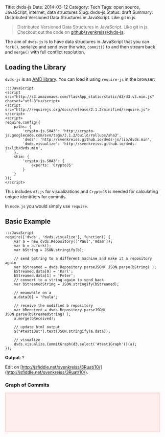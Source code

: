 Title: dvds-js
Date: 2014-03-12
Category: Tech
Tags: open source, JavaScript, internet, data structures
Slug: dvds-js
Status: draft
Summary: Distributed Versioned Data Structures in JavaScript. Like git in js.


<style>
/* graph styles */
      svg {
        border:1px solid #faa;
        background-color:#fee;
      }
      .link {
        stroke: #000;
        stroke-width: 1.5px;
      }
      .node circle {
        fill: #000;
        stroke: #fff;
        stroke-width: 1.5px;
      }
      .node text {
        text-anchor: middle;
      }
</style>

<script src="http://s3.amazonaws.com/flaskApp_static/static/d3/d3.v3.min.js" charset="utf-8"></script>
<script src="http://requirejs.org/docs/release/2.1.2/minified/require.js"></script>
<script>
require.config({
    paths: {
        'crypto-js.SHA3': 'http://crypto-js.googlecode.com/svn/tags/3.1.2/build/rollups/sha3',
        'dvds': 'http://svenkreiss.github.io/dvds-js/lib/dvds.min',
        'dvds.visualize': 'http://svenkreiss.github.io/dvds-js/lib/dvds.min',
    },
    shim: {
        'crypto-js.SHA3': {
            exports: 'CryptoJS'
        }
    }
});
</script>

> Distributed Versioned Data Structures in JavaScript. Like git in js.  
> Checkout out the code on [github/svenkreiss/dvds-js](http://github.com/svenkreiss/dvds-js).


The aim of `dvds-js` is to have data structures in JavaScript that you can `fork()`, serialize and send over the wire, `commit()` to and then stream back and `merge()` with full conflict resolution.


## Loading the Library

`dvds-js` is an [AMD library](http://requirejs.org/docs/whyamd.html#amd). You can load it using `require-js` in the browser:

	:::JavaScript 
	<script src="http://s3.amazonaws.com/flaskApp_static/static/d3/d3.v3.min.js" charset="utf-8"></script>
	<script src="http://requirejs.org/docs/release/2.1.2/minified/require.js"></script>
	<script>
	require.config({
	    paths: {
	        'crypto-js.SHA3': 'http://crypto-js.googlecode.com/svn/tags/3.1.2/build/rollups/sha3',
	        'dvds': 'http://svenkreiss.github.io/dvds-js/lib/dvds.min',
	        'dvds.visualize': 'http://svenkreiss.github.io/dvds-js/lib/dvds.min',
	    },
	    shim: {
	        'crypto-js.SHA3': {
	            exports: 'CryptoJS'
	        }
	    }
	});
	</script>

This includes `d3.js` for visualizations and `CryptoJS` is needed for calculating unique identifiers for commits.

In `node.js` you would simply use `require`.



## Basic Example

	:::JavaScript
	require(['dvds', 'dvds.visualize'], function() {
		var a = new dvds.Repository(['Paul','Adam']);
		var b = a.fork();
		var bString = JSON.stringify(b);

		// send bString to a different machine and make it a repository again
		var bStreamed = dvds.Repository.parseJSON( JSON.parse(bString) );
		bStreamed.data[0] = 'Karl';
		bStreamed.data[1] = 'Peter';
		// convert to a string again to send back
		var bStreamedString = JSON.stringify(bStreamed);

		// meanwhile on a
		a.data[0] = 'Paula';

		// receive the modified b repository
		var bReceived = dvds.Repository.parseJSON( JSON.parse(bStreamedString) );
		a.merge(bReceived);

	    // update html output
	    $("#test1Out").text(JSON.stringify(a.data));

	    // visualize
	    dvds.visualize.CommitGraph(d3.select('#test1Graph'))(a);
	});


__Output__: <span id="test1Out">?</span>

Edit on [http://jsfiddle.net/svenkreiss/3Ruat/10/](http://jsfiddle.net/svenkreiss/3Ruat/10/).



### Graph of Commits

<svg height="150" width="600" id="test1Graph"></svg>




## 





<script>
require(['dvds', 'dvds.visualize'], function() {
    
    var a = new dvds.Repository(['Paul', 'Adam']);
    var b = a.fork();
    var bString = JSON.stringify(b);
    
    // send bString to a different machine and make it a repository again
    var bStreamed = dvds.Repository.parseJSON(JSON.parse(bString));
    bStreamed.data[0] = 'Karl';
    bStreamed.data[1] = 'Peter';
    // convert to a string again to send back
    var bStreamedString = JSON.stringify(bStreamed);
    
    // meanwhile on a
    a.data[0] = 'Paula';
    
    // receive the modified b repository
    var bReceived = dvds.Repository.parseJSON(JSON.parse(bStreamedString));
    a.merge(bReceived);
    
    // update html output
    $("#test1Out").text(JSON.stringify(a.data));

    // visualize
    dvds.visualize.CommitGraph(d3.select('#test1Graph'))(a);
});
</script>